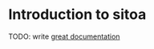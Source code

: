 # Introduction to sitoa
TODO: write [great documentation](http://jacobian.org/writing/what-to-write/)
